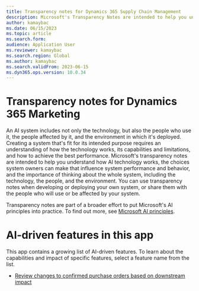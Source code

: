 ```yaml
---
title: Transparency notes for Dynamics 365 Supply Chain Management
description: Microsoft's Transparency Notes are intended to help you understand how our AI technology works, the choices system owners can make that influence system performance and behavior, and the importance of thinking about the whole system, including the technology, the people, and the environment.
author: kamaybac
ms.date: 06/15/2023
ms.topic: article
ms.search.form:
audience: Application User
ms.reviewer: kamaybac
ms.search.region: Global
ms.author: kamaybac
ms.search.validFrom: 2023-06-15
ms.dyn365.ops.version: 10.0.34
---
```


# Transparency notes for Dynamics 365 Marketing

An AI system includes not only the technology, but also the people who use it, the people affected by it, and the environment in which it's deployed. Creating a system that's fit for its intended purpose requires an understanding of how the technology works, its capabilities and limitations, and how to achieve the best performance. Microsoft's transparency notes are intended to help you understand how AI technology works, the choices system owners can make that influence system performance and behavior, and the importance of thinking about the whole system, including the technology, the people, and the environment. You can use transparency notes when developing or deploying your own system, or share them with the people who will use or be affected by your system.

Transparency notes are part of a broader effort to put Microsoft's AI principles into practice. To find out more, see [Microsoft AI principles](https://www.microsoft.com/ai/responsible-ai).

# AI-driven features in this app

This app contains a growing list of AI-driven features. To learn about the capabilities and impact of specific features, select a feature name from the list.

- [Review changes to confirmed purchase orders based on downstream impact](transparency-note-review-purchass-order-changes-with-impact.md)